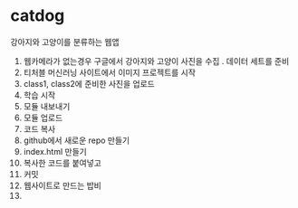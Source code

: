 # catdog
강아지와 고양이를 분류하는 웹앱
1. 웹카메라가 없는경우 구글에서 강아지와 고양이 사진을 수집 . 데이터 세트를 준비
2. 티처블 머신러닝 사이트에서 이미지 프로젝트를 시작
3. class1, class2에 준비한 사진을 업로드
4. 학습 시작
5. 모듈 내보내기
6. 모듈 업로드
7. 코드 복사
8. github에서 새로운 repo 만들기
9. index.html 만들기
10. 복사한 코드를 붙여넣고
11. 커밋
12. 웹사이트로 만드는 밥비
13. 
